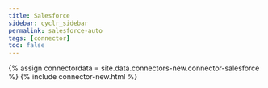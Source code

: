 ```yaml
---
title: Salesforce
sidebar: cyclr_sidebar
permalink: salesforce-auto
tags: [connector]
toc: false
---
```

{% assign connectordata = site.data.connectors-new.connector-salesforce %}
{% include connector-new.html %}	